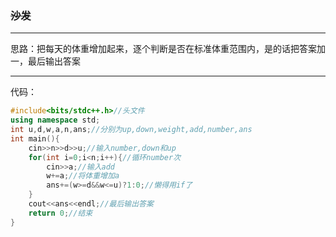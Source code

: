 ### ~~沙发~~

------------
思路：把每天的体重增加起来，逐个判断是否在标准体重范围内，是的话把答案加一，最后输出答案

------------
代码：
```cpp
#include<bits/stdc++.h>//头文件
using namespace std;
int u,d,w,a,n,ans;//分别为up,down,weight,add,number,ans
int main(){
	cin>>n>>d>>u;//输入number,down和up
	for(int i=0;i<n;i++){//循环number次
		cin>>a;//输入add
		w+=a;//将体重增加a
		ans+=(w>=d&&w<=u)?1:0;//懒得用if了
	}
	cout<<ans<<endl;//最后输出答案
	return 0;//结束
}
```